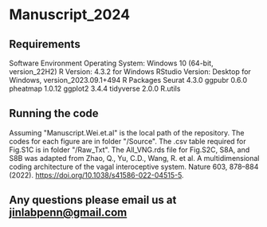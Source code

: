 # Manuscript_2024
## Requirements
Software Environment
    Operating System: Windows 10 (64-bit, version_22H2)
    R Version: 4.3.2 for Windows
    RStudio Version: Desktop for Windows, version_2023.09.1+494
R Packages
    Seurat 4.3.0
    ggpubr 0.6.0
    pheatmap 1.0.12
    ggplot2 3.4.4
    tidyverse 2.0.0
    R.utils
## Running the code
Assuming "Manuscript.Wei.et.al" is the local path of the repository.
The codes for each figure are in folder "/Source".
The .csv table required for Fig.S1C is in folder "/Raw_Txt".
The All_VNG.rds file for Fig.S2C, S8A, and S8B was adapted from Zhao, Q., Yu, C.D., Wang, R. et al. A multidimensional coding architecture of the vagal interoceptive system. Nature 603, 878–884 (2022). https://doi.org/10.1038/s41586-022-04515-5.
## Any questions please email us at jinlabpenn@gmail.com
